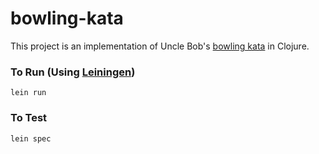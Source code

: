 # bowling-kata

This project is an implementation of Uncle Bob's [bowling kata](http://butunclebob.com/ArticleS.UncleBob.TheBowlingGameKata) in Clojure.

### To Run (Using [Leiningen](https://leiningen.org/))
`lein run`

### To Test
`lein spec`